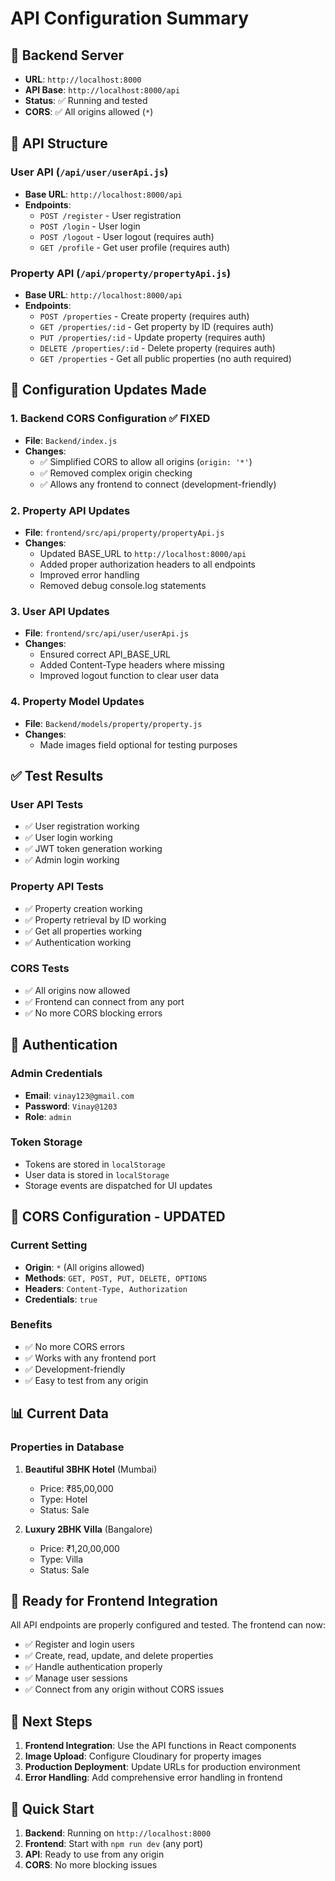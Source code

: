 # API Configuration Summary

## 🚀 Backend Server
- **URL**: `http://localhost:8000`
- **API Base**: `http://localhost:8000/api`
- **Status**: ✅ Running and tested
- **CORS**: ✅ All origins allowed (`*`)

## 📁 API Structure

### User API (`/api/user/userApi.js`)
- **Base URL**: `http://localhost:8000/api`
- **Endpoints**:
  - `POST /register` - User registration
  - `POST /login` - User login
  - `POST /logout` - User logout (requires auth)
  - `GET /profile` - Get user profile (requires auth)

### Property API (`/api/property/propertyApi.js`)
- **Base URL**: `http://localhost:8000/api`
- **Endpoints**:
  - `POST /properties` - Create property (requires auth)
  - `GET /properties/:id` - Get property by ID (requires auth)
  - `PUT /properties/:id` - Update property (requires auth)
  - `DELETE /properties/:id` - Delete property (requires auth)
  - `GET /properties` - Get all public properties (no auth required)

## 🔧 Configuration Updates Made

### 1. Backend CORS Configuration ✅ FIXED
- **File**: `Backend/index.js`
- **Changes**: 
  - ✅ Simplified CORS to allow all origins (`origin: '*'`)
  - ✅ Removed complex origin checking
  - ✅ Allows any frontend to connect (development-friendly)

### 2. Property API Updates
- **File**: `frontend/src/api/property/propertyApi.js`
- **Changes**:
  - Updated BASE_URL to `http://localhost:8000/api`
  - Added proper authorization headers to all endpoints
  - Improved error handling
  - Removed debug console.log statements

### 3. User API Updates
- **File**: `frontend/src/api/user/userApi.js`
- **Changes**:
  - Ensured correct API_BASE_URL
  - Added Content-Type headers where missing
  - Improved logout function to clear user data

### 4. Property Model Updates
- **File**: `Backend/models/property/property.js`
- **Changes**:
  - Made images field optional for testing purposes

## ✅ Test Results

### User API Tests
- ✅ User registration working
- ✅ User login working
- ✅ JWT token generation working
- ✅ Admin login working

### Property API Tests
- ✅ Property creation working
- ✅ Property retrieval by ID working
- ✅ Get all properties working
- ✅ Authentication working

### CORS Tests
- ✅ All origins now allowed
- ✅ Frontend can connect from any port
- ✅ No more CORS blocking errors

## 🔐 Authentication

### Admin Credentials
- **Email**: `vinay123@gmail.com`
- **Password**: `Vinay@1203`
- **Role**: `admin`

### Token Storage
- Tokens are stored in `localStorage`
- User data is stored in `localStorage`
- Storage events are dispatched for UI updates

## 🚨 CORS Configuration - UPDATED

### Current Setting
- **Origin**: `*` (All origins allowed)
- **Methods**: `GET, POST, PUT, DELETE, OPTIONS`
- **Headers**: `Content-Type, Authorization`
- **Credentials**: `true`

### Benefits
- ✅ No more CORS errors
- ✅ Works with any frontend port
- ✅ Development-friendly
- ✅ Easy to test from any origin

## 📊 Current Data

### Properties in Database
1. **Beautiful 3BHK Hotel** (Mumbai)
   - Price: ₹85,00,000
   - Type: Hotel
   - Status: Sale

2. **Luxury 2BHK Villa** (Bangalore)
   - Price: ₹1,20,00,000
   - Type: Villa
   - Status: Sale

## 🎯 Ready for Frontend Integration

All API endpoints are properly configured and tested. The frontend can now:
- ✅ Register and login users
- ✅ Create, read, update, and delete properties
- ✅ Handle authentication properly
- ✅ Manage user sessions
- ✅ Connect from any origin without CORS issues

## 🔄 Next Steps

1. **Frontend Integration**: Use the API functions in React components
2. **Image Upload**: Configure Cloudinary for property images
3. **Production Deployment**: Update URLs for production environment
4. **Error Handling**: Add comprehensive error handling in frontend

## 🚀 Quick Start

1. **Backend**: Running on `http://localhost:8000`
2. **Frontend**: Start with `npm run dev` (any port)
3. **API**: Ready to use from any origin
4. **CORS**: No more blocking issues 